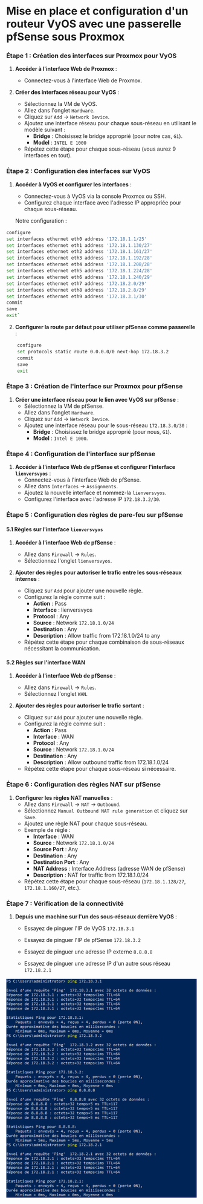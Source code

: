 # Mise en place et configuration d'un routeur VyOS avec une passerelle pfSense sous Proxmox

### Étape 1 : Création des interfaces sur Proxmox pour VyOS

1. **Accéder à l'interface Web de Proxmox** :
    
    - Connectez-vous à l'interface Web de Proxmox.
2. **Créer des interfaces réseau pour VyOS** :
    
    - Sélectionnez la VM de VyOS.
    - Allez dans l'onglet `Hardware`.
    - Cliquez sur `Add` -> `Network Device`.
    - Ajoutez une interface réseau pour chaque sous-réseau en utilisant le modèle suivant :
        - **Bridge** : Choisissez le bridge approprié (pour notre cas, `G1`).
        - **Model** : `INTEL E 1000`
    - Répétez cette étape pour chaque sous-réseau (vous aurez 9 interfaces en tout).

### Étape 2 : Configuration des interfaces sur VyOS

1. **Accéder à VyOS et configurer les interfaces** :
    
    - Connectez-vous à VyOS via la console Proxmox ou SSH.
    - Configurez chaque interface avec l'adresse IP appropriée pour chaque sous-réseau.
    
    Notre configuration :
    
```sh
configure
set interfaces ethernet eth0 address '172.18.1.1/25' 
set interfaces ethernet eth1 address '172.18.1.130/27' 
set interfaces ethernet eth2 address '172.18.1.161/27'
set interfaces ethernet eth3 address '172.18.1.192/28'
set interfaces ethernet eth4 address '172.18.1.208/28' 
set interfaces ethernet eth5 address '172.18.1.224/28' 
set interfaces ethernet eth6 address '172.18.1.240/29' 
set interfaces ethernet eth7 address '172.18.2.0/29' 
set interfaces ethernet eth8 address '172.18.2.8/29'
set interfaces ethernet eth9 address '172.18.3.1/30' 
commit
save
exit`    
```


2. **Configurer la route par défaut pour utiliser pfSense comme passerelle** :
    
    
```sh
    configure
    set protocols static route 0.0.0.0/0 next-hop 172.18.3.2
    commit
    save
    exit
```    

### Étape 3 : Création de l'interface sur Proxmox pour pfSense

1. **Créer une interface réseau pour le lien avec VyOS sur pfSense** :
    - Sélectionnez la VM de pfSense.
    - Allez dans l'onglet `Hardware`.
    - Cliquez sur `Add` -> `Network Device`.
    - Ajoutez une interface réseau pour le sous-réseau `172.18.3.0/30` :
        - **Bridge** : Choisissez le bridge approprié (pour nous, `G1`).
        - **Model** : `Intel E 1000`.

### Étape 4 : Configuration de l'interface sur pfSense

1. **Accéder à l'interface Web de pfSense et configurer l'interface `lienversvyos`** :
    - Connectez-vous à l'interface Web de pfSense.
    - Allez dans `Interfaces` -> `Assignments`.
    - Ajoutez la nouvelle interface et nommez-la `lienversvyos`.
    - Configurez l'interface avec l'adresse IP `172.18.3.2/30`.

### Étape 5 : Configuration des règles de pare-feu sur pfSense

#### 5.1 Règles sur l'interface `lienversvyos`

1. **Accéder à l'interface Web de pfSense** :
    
    - Allez dans `Firewall` -> `Rules`.
    - Sélectionnez l'onglet `lienversvyos`.
2. **Ajouter des règles pour autoriser le trafic entre les sous-réseaux internes** :
    
    - Cliquez sur `Add` pour ajouter une nouvelle règle.
    - Configurez la règle comme suit :
        - **Action** : Pass
        - **Interface** : lienversvyos
        - **Protocol** : Any
        - **Source** : Network `172.18.1.0/24`
        - **Destination** : Any
        - **Description** : Allow traffic from 172.18.1.0/24 to any
    - Répétez cette étape pour chaque combinaison de sous-réseaux nécessitant la communication.

#### 5.2 Règles sur l'interface WAN

1. **Accéder à l'interface Web de pfSense** :
    
    - Allez dans `Firewall` -> `Rules`.
    - Sélectionnez l'onglet `WAN`.
2. **Ajouter des règles pour autoriser le trafic sortant** :
    
    - Cliquez sur `Add` pour ajouter une nouvelle règle.
    - Configurez la règle comme suit :
        - **Action** : Pass
        - **Interface** : WAN
        - **Protocol** : Any
        - **Source** : Network `172.18.1.0/24`
        - **Destination** : Any
        - **Description** : Allow outbound traffic from 172.18.1.0/24
    - Répétez cette étape pour chaque sous-réseau si nécessaire.

### Étape 6 : Configuration des règles NAT sur pfSense

1. **Configurer les règles NAT manuelles** :
    - Allez dans `Firewall` -> `NAT` -> `Outbound`.
    - Sélectionnez `Manual Outbound NAT rule generation` et cliquez sur `Save`.
    - Ajoutez une règle NAT pour chaque sous-réseau.
    - Exemple de règle :
        - **Interface** : WAN
        - **Source** : Network `172.18.1.0/24`
        - **Source Port** : Any
        - **Destination** : Any
        - **Destination Port** : Any
        - **NAT Address** : Interface Address (adresse WAN de pfSense)
        - **Description** : NAT for traffic from 172.18.1.0/24
    - Répétez cette étape pour chaque sous-réseau (`172.18.1.128/27`, `172.18.1.160/27`, etc.).

### Étape 7 : Vérification de la connectivité

1. **Depuis une machine sur l'un des sous-réseaux derrière VyOS** :
    
    - Essayez de pinguer l'IP de VyOS `172.18.3.1` 
        
    - Essayez de pinguer l'IP de pfSense `172.18.3.2` 
        
    - Essayez de pinguer une adresse IP externe  `8.8.8.8` 
    
    - Essayez de pinguer une adresse IP d'un autre sous réseau  `172.18.2.1` 

![PING](/Ressources/Images/ping_VYOS_PFS.png)
        
